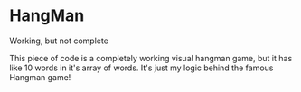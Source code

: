 # HangMan
Working, but not complete


This piece of code is a completely working visual hangman game, but it has like 10 words in it's array of words. It's just my logic behind the famous Hangman game!
